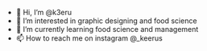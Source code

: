 - 👋 Hi, I’m @k3eru
- 👀 I’m interested in graphic designing and food science 
- 🌱 I’m currently learning food science and management 
- 📫 How to reach me on instagram @_keerus
<!---
k3eru/k3eru is a ✨ special ✨ repository because its `README.md` (this file) appears on your GitHub profile.
You can click the Preview link to take a look at your changes.
--->
